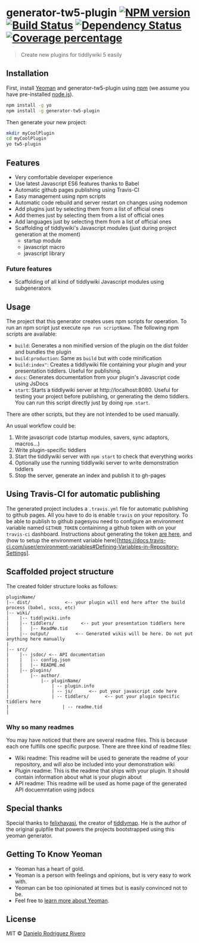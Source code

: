 # generator-tw5-plugin [![NPM version][npm-image]][npm-url] [![Build Status][travis-image]][travis-url] [![Dependency Status][daviddm-image]][daviddm-url] [![Coverage percentage][coveralls-image]][coveralls-url]
> Create new plugins for tiddlywiki 5 easily

## Installation

First, install [Yeoman](http://yeoman.io) and generator-tw5-plugin using [npm](https://www.npmjs.com/) (we assume you have pre-installed [node.js](https://nodejs.org/)).

```bash
npm install -g yo
npm install -g generator-tw5-plugin
```

Then generate your new project:

```bash
mkdir myCoolPlugin
cd myCoolPlugin
yo tw5-plugin
```

## Features

* Very comfortable developer experience
* Use latest Javascript ES6 features thanks to Babel
* Automatic github pages publishing using Travis-CI
* Easy management using npm scripts
* Automatic code rebuild and server restart on changes using nodemon
* Add plugins just by selecting them from a list of official ones
* Add themes just by selecting them from a list of official ones
* Add languages just by selecting them from a list of official ones
* Scaffolding of tiddlywiki's Javascript modules (just during project generation at the moment)
  * startup module
  * javascript macro
  * javascript library

### Future features

* Scaffolding of all kind of tiddlywiki Javascript modules using subgenerators

## Usage

The project that this generator creates uses npm scripts for operation.
To run an npm script just execute `npm run scriptName`. The following npm scripts are available:

* `build`: Generates a non minified version of the plugin on the dist folder and bundles the plugin
* `build:production`: Same as `build` but with code minification
* `build:index"`: Creates a tiddlywiki file containing your plugin and your presentation tiddlers. Useful for publishing.
* `docs`: Generates documentation from your plugin's Javascript code using JsDocs
* `start`: Starts a tiddlywiki server at http://localhost:8080. Useful for testing your project before publishing, or generating the demo tiddlers. You can run this script directly just by doing `npm start`.

There are other scripts, but they are not intended to be used manually.

An usual workflow could be:

1. Write javascript code (startup modules, savers, sync adaptors, macros...)
1. Write plugin-specific tiddlers
1. Start the tiddlywiki server with `npm start` to check that everything works
1. Optionally use the running tiddlywiki server to write demonstration tiddlers
1. Stop the server, generate an index and publish it to gh-pages

## Using Travis-CI for automatic publishing

The generated project includes a `.travis.yml` file for automatic publishing to github pages.
All you have to do is enable `travis` on your repository.
To be able to publish to github pagesyou need to configure an environment variable
named `GITHUB_TOKEN` containinng a github token with on your `travis-ci` dashboard.
Instructions about generating the token [are here](https://docs.travis-ci.com/user/deployment/pages/#Setting-the-GitHub-token), and (how to setup the environment variable here)[https://docs.travis-ci.com/user/environment-variables#Defining-Variables-in-Repository-Settings].

## Scaffolded project structure

The created folder structure looks as follows:

```text
pluginName/
|-- dist/             <-- your plugin will end here after the build process (babel, scss, etc)
|-- wiki/
|    |-- tiddlywiki.info
|    |-- tiddlers/          <-- put your presentation tiddlers here
|    |   |-- ReadMe.tid
|    |-- output/          <-- Generated wikis will be here. Do not put anything here manually
|
|-- src/
|    |-- jsdoc/ <-- API documentation
|    |   |-- config.json
|    |   |-- README.md
|    |-- plugins/
|        |-- author/
|            |-- pluginName/
|                | -- plugin.info
|                | -- js/      <-- put your javascript code here
|                | -- tiddlers/      <-- put your plugin specific tiddlers here
|                    | -- readme.tid
|
```

### Why so many readmes

You may have noticed that there are several readme files.
This is because each one fulfills one specific purpose. There are three kind of readme files:

- Wiki readme: This readme will be used to generate the readme of your repository, and will also be included into your demonstration wiki
- Plugin readme: This is the readme that ships with your plugin. It should contain information about what is your plugin about
- API readme: This readme will be used as home page of the generated API docuemntation using jsdocs

## Special thanks
Special thanks to [felixhayasi](https://github.com/felixhayashi), the creator of [tiddlymap](http://tiddlymap.org).
He is the author of the original gulpfile that powers the projects bootstrapped using this yeoman generator.

## Getting To Know Yeoman

 * Yeoman has a heart of gold.
 * Yeoman is a person with feelings and opinions, but is very easy to work with.
 * Yeoman can be too opinionated at times but is easily convinced not to be.
 * Feel free to [learn more about Yeoman](http://yeoman.io/).

## License

MIT © [Danielo Rodriguez Rivero](danielorodriguezrivero.com)


[npm-image]: https://badge.fury.io/js/generator-tw5-plugin.svg
[npm-url]: https://npmjs.org/package/generator-tw5-plugin
[travis-image]: https://travis-ci.org/danielo515/generator-tw5-plugin.svg?branch=master
[travis-url]: https://travis-ci.org/danielo515/generator-tw5-plugin
[daviddm-image]: https://david-dm.org/danielo515/generator-tw5-plugin.svg?theme=shields.io
[daviddm-url]: https://david-dm.org/danielo515/generator-tw5-plugin
[coveralls-image]: https://coveralls.io/repos/danielo515/generator-tw5-plugin/badge.svg
[coveralls-url]: https://coveralls.io/r/danielo515/generator-tw5-plugin
